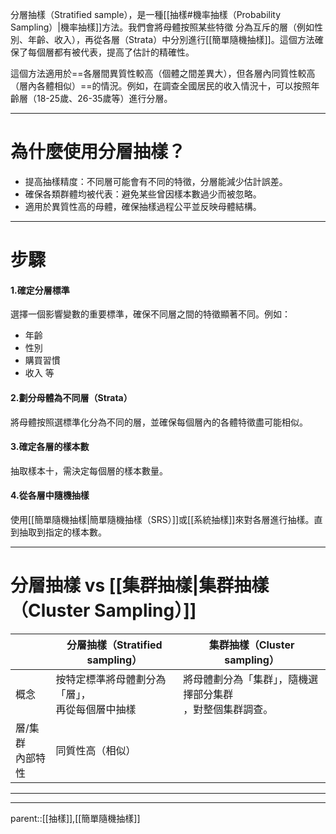分層抽樣（Stratified sample），是一種[[抽樣#機率抽樣（Probability Sampling）|機率抽樣]]方法。我們會將母體按照某些特徵
分為互斥的層（例如性別、年齡、收入），再從各層（Strata）中分別進行[[簡單隨機抽樣]]。這個方法確保了每個層都有被代表，提高了估計的精確性。

這個方法適用於==各層間異質性較高（個體之間差異大），但各層內同質性較高（層內各體相似）==的情況。例如，在調查全國居民的收入情況十，可以按照年齡層（18-25歲、26-35歲等）進行分層。
- - -
# 為什麼使用分層抽樣？
- 提高抽樣精度：不同層可能會有不同的特徵，分層能減少估計誤差。
- 確保各類群體均被代表：避免某些曾因樣本數過少而被忽略。
- 適用於異質性高的母體，確保抽樣過程公平並反映母體結構。
- - -
# 步驟
#### 1.確定分層標準
選擇一個影響變數的重要標準，確保不同層之間的特徵顯著不同。例如：
- 年齡
- 性別
- 購買習慣
- 收入
等
#### 2.劃分母體為不同層（Strata）
將母體按照選標準化分為不同的層，並確保每個層內的各體特徵盡可能相似。
#### 3.確定各層的樣本數
抽取樣本十，需決定每個層的樣本數量。
#### 4.從各層中隨機抽樣
使用[[簡單隨機抽樣|簡單隨機抽樣（SRS）]]或[[系統抽樣]]來對各層進行抽樣。直到抽取到指定的樣本數。

- - -
# 分層抽樣 vs [[集群抽樣|集群抽樣（Cluster Sampling）]]


|              | 分層抽樣（Stratified sampling）   | 集群抽樣（Cluster sampling）           |
| ------------ | --------------------------- | -------------------------------- |
| 概念           | 按特定標準將母體劃分為「層」，<br>再從每個層中抽樣 | 將母體劃分為「集群」，隨機選擇部分集群<br>，對整個集群調查。 |
| 層/集群<br>內部特性 | 同質性高（相似）                    |                                  |

- - -
- - -
parent::[[抽樣]],[[簡單隨機抽樣]]